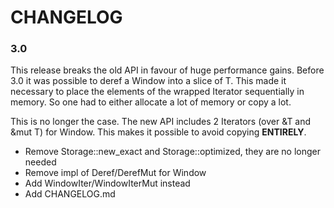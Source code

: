 CHANGELOG
=================

### 3.0
This release breaks the old API in favour of huge performance gains. Before 3.0 it was
possible to deref a Window into a slice of T. This made it necessary to place the
elements of the wrapped Iterator sequentially in memory. So one had to either allocate
a lot of memory or copy a lot.

This is no longer the case. The new API includes 2 Iterators (over &T and &mut T)
for Window. This makes it possible to avoid copying **ENTIRELY**.

- Remove Storage::new_exact and Storage::optimized, they are no longer needed
- Remove impl of Deref/DerefMut for Window
- Add WindowIter/WindowIterMut instead
- Add CHANGELOG.md
